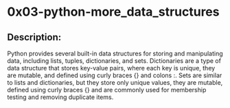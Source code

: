# 0x03-python-more_data_structures

## Description:

Python provides several built-in data structures for storing and manipulating data, including lists, tuples, dictionaries, and sets. Dictionaries are a type of data structure that stores key-value pairs, where each key is unique, they are mutable, and defined using curly braces {} and colons :. Sets are similar to lists and dictionaries, but they store only unique values, they are mutable, defined using curly braces {} and are commonly used for membership testing and removing duplicate items.
